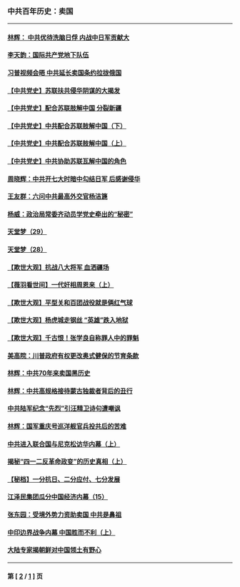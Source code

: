 ### 中共百年历史：卖国
---
#### [林辉： 中共优待洗脑日俘 内战中日军贡献大](../../pages/nf1176117/n13624644.md?02190430) 
#### [李天韵：国际共产党地下队伍](../../pages/nf1176117/n13611808.md?02190430) 
#### [习普视频会晤 中共延长卖国条约拉拢俄国](../../pages/nf1176117/n13060971.md?02190430) 
#### [【中共党史】苏联扶共侵华阴谋的大揭发](../../pages/nf1176117/n13056050.md?02190430) 
#### [【中共党史】配合苏联肢解中国 分裂新疆](../../pages/nf1176117/n13040700.md?02190430) 
#### [【中共党史】中共配合苏联肢解中国（下）](../../pages/nf1176117/n13035660.md?02190430) 
#### [【中共党史】中共配合苏联肢解中国（上）](../../pages/nf1176117/n13030262.md?02190430) 
#### [【中共党史】中共协助苏联瓦解中国的角色](../../pages/nf1176117/n13018109.md?02190430) 
#### [周晓辉：中共开七大时暗中勾结日军 后感谢侵华](../../pages/nf1176117/n12921960.md?02190430) 
#### [王友群：六问中共最高外交官杨洁篪](../../pages/nf1176117/n12836495.md?02190430) 
#### [杨威：政治局常委齐动员学党史牵出的“秘密”](../../pages/nf1176117/n12764642.md?02190430) 
#### [天堂梦（29）](../../pages/nf1176117/n12408465.md?02190430) 
#### [天堂梦（28）](../../pages/nf1176117/n12408309.md?02190430) 
#### [【欺世大观】抗战八大将军 血洒疆场](../../pages/nf1176117/n12357044.md?02190430) 
#### [【薇羽看世间】一代奸相周恩来（上）](../../pages/nf1176117/n12401109.md?02190430) 
#### [【欺世大观】平型关和百团战役就是俩红气球](../../pages/nf1176117/n12359157.md?02190430) 
#### [【欺世大观】杨虎城走钢丝 “英雄”跌入地狱](../../pages/nf1176117/n12358840.md?02190430) 
#### [【欺世大观】千古恨！张学良自称罪人中的罪魁](../../pages/nf1176117/n12358629.md?02190430) 
#### [美高院：川普政府有权更改奥式健保的节育条款](../../pages/nf1176117/n12242171.md?02190430) 
#### [林辉：中共70年来卖国黑历史](../../pages/nf1176117/n11552181.md?02190430) 
#### [林辉：中共高规格接待蒙古独裁者背后的丑行](../../pages/nf1176117/n11225005.md?02190430) 
#### [中共陆军纪念“先烈”引汪精卫诗句遭嘲讽](../../pages/nf1176117/n11153345.md?02190430) 
#### [林辉：国军重庆号巡洋舰官兵投共后的苦难](../../pages/nf1176117/n10997801.md?02190430) 
#### [中共进入联合国与尼克松访华内幕（上）](../../pages/nf1176117/n10138788.md?02190430) 
#### [揭秘“四一二反革命政变”的历史真相（上）](../../pages/nf1176117/n9996650.md?02190430) 
#### [【秘档】一分抗日、二分应付、七分发展](../../pages/nf1176117/n9331484.md?02190430) 
#### [江泽民集团瓜分中国经济内幕（15）](../../pages/nf1176117/n9268584.md?02190430) 
#### [张东园：受境外势力资助卖国 中共是鼻祖](../../pages/nf1176117/n9272480.md?02190430) 
#### [中印边界战争内幕 中国胜而不利（上）](../../pages/nf1176117/n9252458.md?02190430) 
#### [大陆专家揭朝鲜对中国领土有野心](../../pages/nf1176117/n9074056.md?02190430) 

---
#### 第 [ [2](./2.md?02190430) / [1](./1.md?02190430) ] 页
